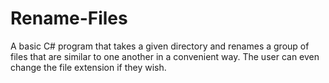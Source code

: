 # Rename-Files
A basic C# program that takes a given directory and renames a group of files that are similar to one another in a convenient way. The user can even change the file extension if they wish.
